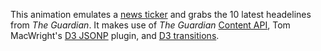 This animation emulates a <a href="https://en.wikipedia.org/wiki/News_ticker">news ticker</a> and grabs the 10 latest headelines from <em>The Guardian</em>. It makes use of <em>The Guardian</em> <a href="http://explorer.content.guardianapis.com/#/">Content API</a>, Tom MacWright's <a href="https://github.com/d3/d3-plugins/tree/master/jsonp">D3 JSONP</a> plugin, and <a href="https://github.com/mbostock/d3/wiki/Transitions">D3 transitions</a>. 

